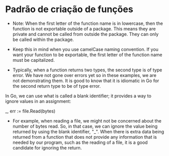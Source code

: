 # Padrão de criação de funções

- Note: When the first letter of the function name is in lowercase, then the function is not exportable outside of a package. This means they are private and cannot be called from outside the package. They can only be called within the package.

- Keep this in mind when you use camelCase naming convention. If you want your function to be exportable, the first letter of the function name must be capitalized.

- Typically, when a function returns two types, the second type is of type error. We have not gone over errors yet so in these examples, we are not demonstrating them. It is good to know that it is idiomatic in Go for the second return type to be of type error.

 In Go, we can use what is called a blank identifier; it provides a way to ignore values in an assignment:

_, err := file.Read(bytes)

- For example, when reading a file, we might not be concerned about the number of bytes read. So, in that case, we can ignore the value being returned by using the blank identifier, "_". When there is extra data being returned from a function that does not provide any information that is needed by our program, such as the reading of a file, it is a good candidate for ignoring the return.

